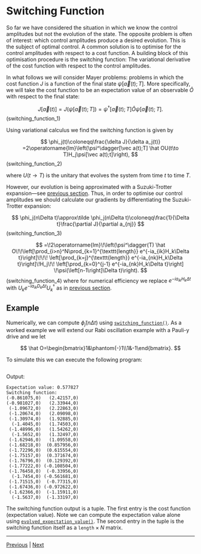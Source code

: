 # Switching Function

So far we have considered the situation in which we know the control amplitudes but not the evolution of the state. The opposite problem is often of interest: which control amplitudes produce a desired evolution. This is the subject of optimal control. A common solution is to optimise for the control amplitudes with respect to a cost function. A building block of this optimisation procedure is the switching function: The variational derivative of the cost function with respect to the control amplitudes.

In what follows we will consider Mayer problems: problems in which the cost function $J$ is a function of the final state $\psi[\vec a(t);T]$. More specifically, we will take the cost function to be an expectation value of an observable $\hat O$ with respect to the final state:

$$
J[\vec a(t)]=J(\psi[\vec a(t);T])=\psi^\dagger[\vec a(t);T]\hat O\psi[\vec a(t);T].
$$(switching_function_1)

Using variational calculus we find the switching function is given by

$$
\phi_j(t)\coloneqq\frac{\delta J}{\delta a_j(t)} =2\operatorname{Im}\left(\psi^\dagger[\vec a(t);T] \hat OU(t\to T)H_j\psi[\vec a(t);t]\right),
$$(switching_function_2)

where $U(t\to T)$ is the unitary that evolves the system from time $t$ to time $T$.

However, our evolution is being approximated with a Suzuki-Trotter expansion—see [previous section](state_vector_evolution.md). Thus, in order to optimise our control amplitudes we should calculate our gradients by differentiating the Suzuki-Trotter expansion:

$$
\phi_j(n\Delta t)\approx\tilde \phi_j(n\Delta t)\coloneqq\frac{1}{\Delta t}\frac{\partial J}{\partial a_{nj}}
$$(switching_function_3)

$$
=\!2\operatorname{Im}\!\left(\psi^\dagger(T)
\hat O\!\!\left[\prod_{i>n}^N\prod_{k=1}^{\texttt{length}}
e^{-ia_{ik}H_k\Delta t}\right]\!\!\!
\left[\prod_{k=j}^{\texttt{length}}
e^{-ia_{nk}H_k\Delta t}\right]\!H_j\!\!
\left[\prod_{k=0}^{j-1}
e^{-ia_{nk}H_k\Delta t}\right]
\!\psi(\left[n-1\right]\Delta t)\right).
$$(switching_function_4)
where for numerical efficiency we replace $e^{-ia_{ik}H_k\Delta t}$ with $U_ke^{-ia_{ik}D_k\Delta t}U_k^\dagger$ as in [previous section](state_vector_evolution.md).

## Example

Numerically, we can compute $\tilde \phi_j(n\Delta t)$ using [``switching_function()``](../reference/structSuzuki__Trotter__Evolver_1_1UnitaryEvolver.rst#_CPPv4N22Suzuki_Trotter_Evolver14UnitaryEvolver18switching_functionE7DMatrixI7Dynamic6n_ctrlE7DMatrixI3dimXL1EEEd7DMatrixI3dim3dimE). As a worked example we will extend our Rabi oscillation example with a Pauli-y drive and we let

$$
\hat O=\begin{bmatrix}1&\phantom{-}1\\1&-1\end{bmatrix}.
$$

To simulate this we can execute the following program:

```{literalinclude} ../../examples/compute_switching_function.cpp
```

Output:

```
Expectation value: 0.577827
Switching function:
(-0.861075,0)   (2.42157,0)
(-0.981027,0)   (2.33944,0)
 (-1.09672,0)   (2.22863,0)
 (-1.20674,0)   (2.09098,0)
 (-1.30974,0)   (1.92885,0)
  (-1.4045,0)   (1.74503,0)
 (-1.48996,0)   (1.54262,0)
  (-1.5652,0)   (1.32497,0)
 (-1.62946,0)   (1.09558,0)
 (-1.68218,0)  (0.857956,0)
 (-1.72296,0)  (0.615554,0)
 (-1.75157,0)  (0.371674,0)
 (-1.76796,0)  (0.129392,0)
 (-1.77222,0) (-0.108504,0)
 (-1.76458,0)  (-0.33956,0)
  (-1.7454,0) (-0.561681,0)
 (-1.71515,0)  (-0.77315,0)
 (-1.67436,0) (-0.972622,0)
 (-1.62366,0)  (-1.15911,0)
  (-1.5637,0)  (-1.33197,0)
```

The switching function output is a tuple. The first entry is the cost function (expectation value). Note we can compute the expectation value alone using [``evolved_expectation_value()``](../reference/structSuzuki__Trotter__Evolver_1_1UnitaryEvolver.rst#_CPPv4N22Suzuki_Trotter_Evolver14UnitaryEvolver25evolved_expectation_valueE7DMatrixI7Dynamic6n_ctrlE7DMatrixI3dimXL1EEEd7DMatrixI3dim3dimE). The second entry in the tuple is the switching function itself as a $\texttt{length}\times N$ matrix.

---
[Previous](state_vector_evolution.md) | [Next](examples.md)